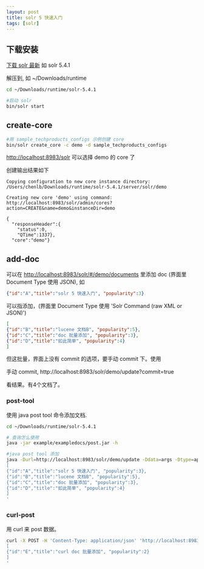 ```yaml
---
layout: post
title: solr 5 快速入门
tags: [solr]
---
```


## 下载安装

[下载 solr 最新](http://mirror.bit.edu.cn/apache/lucene/solr/) 如 solr 5.4.1

解压到, 如 ~/Downloads/runtime

```bash
cd ~/Downloads/runtime/solr-5.4.1

#启动 solr
bin/solr start
```

## create-core

```bash
#用 sample_techproducts_configs 示例创建 core
bin/solr create_core -c demo -d sample_techproducts_configs
```

[http://localhost:8983/solr](http://localhost:8983/solr/#/) 可以选择 demo 的 core 了

创建输出结果如下

```
Copying configuration to new core instance directory:
/Users/chenlb/Downloads/runtime/solr-5.4.1/server/solr/demo

Creating new core 'demo' using command:
http://localhost:8983/solr/admin/cores?action=CREATE&name=demo&instanceDir=demo

{
  "responseHeader":{
    "status":0,
    "QTime":1337},
  "core":"demo"}
```

## add-doc

可以在
[http://localhost:8983/solr/#/demo/documents](http://localhost:8983/solr/#/demo/documents)
里添加 doc (界面里 Document Type 使用 JSON), 如

```json
{"id":"A","title":"solr 5 快速入门", "popularity":3}
```

可以指添加，(界面里 Document Type 使用 'Solr Command (raw XML or JSON)')

```json
[
{"id":"B","title":"lucene 文档B", "popularity":5},
{"id":"C","title":"doc 批量添加", "popularity":3},
{"id":"D","title":"如此简单", "popularity":4}
]
```

但这批量，界面上没有 commit 的选项，要手动 commit 下。使用

手动 commit, http://localhost:8983/solr/demo/update?commit=true

看结果。有4个文档了。

### post-tool

使用 java post tool 命令添加文档.

```bash
cd ~/Downloads/runtime/solr-5.4.1

# 查询怎么使用
java -jar example/exampledocs/post.jar -h

#java post tool 添加
java -Durl=http://localhost:8983/solr/demo/update -Ddata=args -Dtype=application/json -jar example/exampledocs/post.jar '
[
{"id":"A","title":"solr 5 快速入门", "popularity":3},
{"id":"B","title":"lucene 文档B", "popularity":5},
{"id":"C","title":"doc 批量添加", "popularity":3},
{"id":"D","title":"如此简单", "popularity":4}
]
'
```

### curl-post

用 curl 来 post 数据。

```bash
curl -X POST -H 'Content-Type: application/json' 'http://localhost:8983/solr/demo/update?commit=true' --data-binary '
[
{"id":"E","title":"curl doc 批量添加", "popularity":2}
]
'
```
